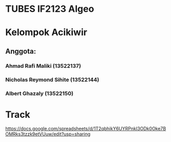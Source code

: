 # TUBES IF2123 Algeo
# Kelompok Acikiwir

## Anggota:
### Ahmad Rafi Maliki (13522137)
### Nicholas Reymond Sihite (13522144)
### Albert Ghazaly (13522150)

# Track
https://docs.google.com/spreadsheets/d/1T2qbhikY6UYRPnkI3ODk0Oke7BOMRks3tzzk9etVUuw/edit?usp=sharing

